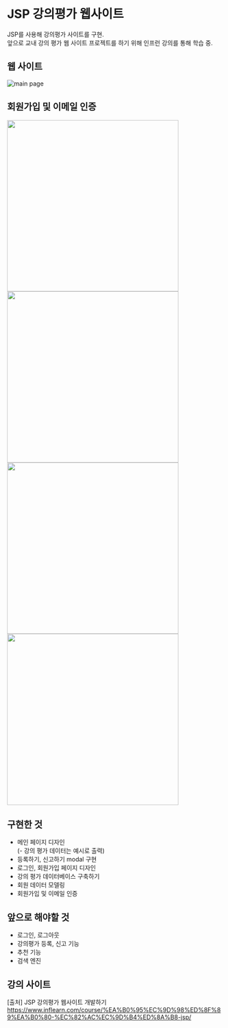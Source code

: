 # JSP 강의평가 웹사이트

JSP를 사용해 강의평가 사이트를 구현.  
앞으로 교내 강의 평가 웹 사이트 프로젝트를 하기 위해 인프런 강의를 통해 학습 중.

## 웹 사이트
![main page](https://user-images.githubusercontent.com/38181303/41955817-9d8bf344-7a1c-11e8-9315-6caca6a6bae4.png)

## 회원가입 및 이메일 인증
<div>
<img width= "400" src="https://user-images.githubusercontent.com/38181303/42099471-75ecdf0a-7bf8-11e8-8b60-5c31267db1a0.png">
<img width= "400" src="https://user-images.githubusercontent.com/38181303/42099651-f387c844-7bf8-11e8-8986-d3c27daf00a0.png">
</div>
<div>
<img width= "400" src="https://user-images.githubusercontent.com/38181303/42099774-5461eb40-7bf9-11e8-81c7-58a4a0614cf1.png">
<img width= "400" src="https://user-images.githubusercontent.com/38181303/42099830-7e4c2880-7bf9-11e8-93b1-e9fbf113df68.png">
</div>

## 구현한 것
- 메인 페이지 디자인  
  (- 강의 평가 데이터는 예시로 출력)
- 등록하기, 신고하기 modal 구현
- 로그인, 회원가입 페이지 디자인  
- 강의 평가 데이터베이스 구축하기
- 회원 데이터 모델링
- 회원가입 및 이메일 인증

## 앞으로 해야할 것
- 로그인, 로그아웃
- 강의평가 등록, 신고 기능
- 추천 기능
- 검색 엔진

## 강의 사이트
[출처] JSP 강의평가 웹사이트 개발하기  
https://www.inflearn.com/course/%EA%B0%95%EC%9D%98%ED%8F%89%EA%B0%80-%EC%82%AC%EC%9D%B4%ED%8A%B8-jsp/

